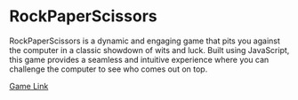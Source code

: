 # RockPaperScissors

RockPaperScissors is a dynamic and engaging game that pits you against the computer in a classic showdown of wits and luck. Built using JavaScript, this game provides a seamless and intuitive experience where you can challenge the computer to see who comes out on top. 

[Game Link]([https://docs.google.com/document/d/1vSy_cT5sfX9b-wTjJ7euRMIcQSPR82tb/edit?usp=sharing&ouid=101277878034820580425&rtpof=true&sd=true](https://nehag2005.github.io/RockPaperScissors/))





